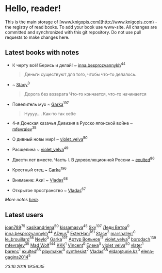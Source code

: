 # Hello, reader!
This is the main storage of [www.knigopis.com](http://www.knigopis.com) - the registry of read books.
To add your book use www-site. All changes are committed and synchronized with this git repository.
Do not use pull requests to make changes here.


## Latest books with notes
* К черту всё! Берись и делай! ~ [inna.besprozvannykh](users/733/73323849-yandex)<sup>44</sup>
    > Деньги существуют для того, чтобы что-то делалось.

*  ~ [Stacy](users/309/30902475-vkontakte)<sup>3</sup>
    > Дорога без возврата
    > Что-то кончается, что-то начинается

* Повелитель мух ~ [Garka](users/115/115753719718250012620-google)<sup>197</sup>
    > Нуууу.... Как-то так себе

* 4-я Донская казачья  Дивизия в Русско японской войне ~ [mfevralev](users/140/140966150-vkontakte)<sup>35</sup>

* О дивный новы мир! ~ [violet_velva](users/116/116961712580551399099-google)<sup>50</sup>

* Расщелина ~ [violet_velva](users/116/116961712580551399099-google)<sup>49</sup>

* Двести лет вместе. Часть I. В дореволюционной России ~ [exulted](users/100/100599204551896265722-google)<sup>86</sup>

* Крестный отец ~ [Garka](users/115/115753719718250012620-google)<sup>196</sup>

* Внимание: Ахи! ~ [Vladas](users/107/107621344637148469804-google)<sup>68</sup>

* Открытое пространство ~ [Vladas](users/107/107621344637148469804-google)<sup>67</sup>


_More notes [here](latest_books_with_notes.md)._


## Latest users
[joan789](users/240/2401650-vkontakte)<sup>75</sup> 
[kasikandriena](users/152/152488954-vkontakte)<sup>50</sup> 
[kissamasya](users/684/68439978-vkontakte)<sup>45</sup> 
[Sky](users/118/118049897850017649660-google)<sup>107</sup> 
[Леди Ветра](users/313/313791142506683-facebook)<sup>0</sup> 
[inna.besprozvannykh](users/733/73323849-yandex)<sup>44</sup> 
[ADeus](users/100/100065468278098668934-google)<sup>0</sup> 
[EsterHani](users/305/30558181-vkontakte)<sup>161</sup> 
[Stacy](users/309/30902475-vkontakte)<sup>3</sup> 
[marshallerr](users/125/125449982-vkontakte)<sup>0</sup> 
[le_brouillard](users/133/13330781-vkontakte)<sup>36</sup> 
[Neylo](users/101/101616587824797254055-google)<sup>0</sup> 
[Garka](users/115/115753719718250012620-google)<sup>197</sup> 
[Артур Вольнов](users/225/225880893-vkontakte)<sup>17</sup> 
[violet_velva](users/116/116961712580551399099-googleplus)<sup>0</sup> 
[borodach](users/157/15706320-vkontakte)<sup>139</sup> 
[mfevralev](users/140/140966150-vkontakte)<sup>35</sup> 
[Mad Wolf](users/947/94738840-vkontakte)<sup>144</sup> 
[KKK](users/105/105942926153263024342-google)<sup>1</sup> 
[Vincent](users/201/2016951838374499-facebook)<sup>0</sup> 
[Елена](users/178/1789646794497980-facebook)<sup>0</sup> 
[violet_velva](users/116/116961712580551399099-google)<sup>50</sup> 
[vlater](users/323/3237887-vkontakte)<sup>1</sup> 
[barenc](users/129/1291654-vkontakte)<sup>1</sup> 
[exulted](users/100/100599204551896265722-google)<sup>86</sup> 
[playmaker](users/102/102577946792501089209-google)<sup>0</sup> 
[synthesist](users/117/117240097965375539693-google)<sup>2</sup> 
[Vladas](users/107/107621344637148469804-google)<sup>68</sup> 
[eldar@unie.kz](users/113/1130000026816813-yandex)<sup>0</sup> 
[elena-gagina2014](users/208/208969292-yandex)<sup>5</sup> 


_23.10.2018 19:56:35_
